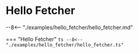 # Hello Fetcher

--8<-- "./examples/hello_fetcher/hello_fetcher.md"

=== "Hello Fetcher"
    ```ts
    --8<-- "./examples/hello_fetcher/hello_fetcher.ts"
    ```
